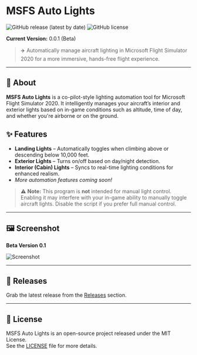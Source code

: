 # MSFS Auto Lights

![GitHub release (latest by date)](https://img.shields.io/github/v/release/jeremystevens/msfs-auto-lights)
![GitHub license](https://img.shields.io/github/license/jeremystevens/msfs-auto-lights)

**Current Version:** 0.0.1 (Beta)

> ✈️ Automatically manage aircraft lighting in Microsoft Flight Simulator 2020 for a more immersive, hands-free flight experience.

---

## 🔧 About

**MSFS Auto Lights** is a co-pilot-style lighting automation tool for Microsoft Flight Simulator 2020. It intelligently manages your aircraft’s interior and exterior lights based on in-game conditions such as altitude, time of day, and whether you're airborne or on the ground.

## ✨ Features

- **Landing Lights** – Automatically toggles when climbing above or descending below 10,000 feet.
- **Exterior Lights** – Turns on/off based on day/night detection.
- **Interior (Cabin) Lights** – Syncs to real-time lighting conditions for enhanced realism.
- *More automation features coming soon!*

> ⚠️ **Note:** This program is **not** intended for manual light control. Enabling it may interfere with your in-game ability to manually toggle aircraft lights. Disable the script if you prefer full manual control.

---

## 🖼️ Screenshot

**Beta Version 0.1**

![Screenshot](https://i.ibb.co/5RW3VWD/sim-screenshot.png)

---

## 🚀 Releases

Grab the latest release from the [Releases](https://github.com/jeremystevens/msfs-auto-lights/releases) section.

---

## 📄 License

MSFS Auto Lights is an open-source project released under the MIT License.  
See the [LICENSE](LICENSE) file for more details.
